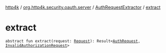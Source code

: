 [http4k](../../index.md) / [org.http4k.security.oauth.server](../index.md) / [AuthRequestExtractor](index.md) / [extract](./extract.md)

# extract

`abstract fun extract(request: `[`Request`](../../org.http4k.core/-request/index.md)`): Result<`[`AuthRequest`](../-auth-request/index.md)`, `[`InvalidAuthorizationRequest`](../-invalid-authorization-request/index.md)`>`